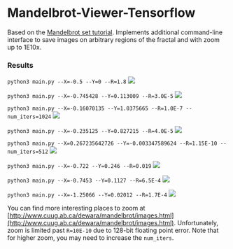 # Mandelbrot-Viewer-Tensorflow

Based on the [Mandelbrot set tutorial](https://www.tensorflow.org/tutorials/mandelbrot). Implements additional command-line interface to save images on arbitrary regions of the fractal and with zoom up to 1E10x.

### Results

`python3 main.py --X=-0.5 --Y=0 --R=1.8`
![](https://github.com/KellerJordan/Mandelbrot-Tensorflow/blob/master/samples/mandelbrot_-0.500000-0.000000-1.800000.png)

`python3 main.py --X=-0.745428 --Y=0.113009 --R=3.0E-5`
![](https://github.com/KellerJordan/Mandelbrot-Tensorflow/blob/master/samples/mandelbrot_-0.745428-0.113009-0.000030.png)

`python3 main.py --X=-0.16070135 --Y=1.0375665 --R=1.0E-7 --num_iters=1024`
![](https://github.com/KellerJordan/Mandelbrot-Tensorflow/blob/master/samples/mandelbrot_-0.160701-1.037567-0.000000.png)

`python3 main.py --X=-0.235125 --Y=0.827215 --R=4.0E-5`
![](https://github.com/KellerJordan/Mandelbrot-Tensorflow/blob/master/samples/mandelbrot_-0.235125-0.827215-0.000040.png)

`python3 main.py --X=0.267235642726 --Y=-0.003347589624 --R=1.15E-10 --num_iters=512`
![](https://github.com/KellerJordan/Mandelbrot-Tensorflow/blob/master/samples/mandelbrot_0.267236--0.003348-0.000000.png)

`python3 main.py --X=-0.722 --Y=0.246 --R=0.019`
![](https://github.com/KellerJordan/Mandelbrot-Tensorflow/blob/master/samples/mandelbrot_-0.722000-0.246000-0.019000.png)

`python3 main.py --X=-0.7453 --Y=0.1127 --R=6.5E-4`
![](https://github.com/KellerJordan/Mandelbrot-Tensorflow/blob/master/samples/mandelbrot_-0.745300-0.112700-0.000650.png)

`python3 main.py --X=-1.25066 --Y=0.02012 --R=1.7E-4`
![](https://github.com/KellerJordan/Mandelbrot-Tensorflow/blob/master/samples/mandelbrot_-1.250660-0.020120-0.000170.png)

You can find more interesting places to zoom at [http://www.cuug.ab.ca/dewara/mandelbrot/images.html](http://www.cuug.ab.ca/dewara/mandelbrot/images.html). Unfortunately, zoom is limited past `R=10E-10` due to 128-bit floating point error. Note that for higher zoom, you may need to increase the `num_iters`.
